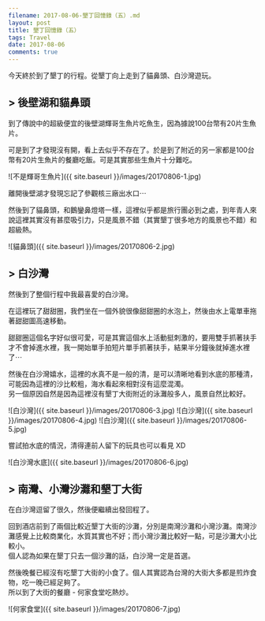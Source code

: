 ```yaml
---
filename: 2017-08-06-墾丁回憶錄（五）.md
layout: post
title: 墾丁回憶錄（五）
tags: Travel
date: 2017-08-06
comments: true
---
```

今天終於到了墾丁的行程。從墾丁向上走到了貓鼻頭、白沙灣遊玩。

## > 後壁湖和貓鼻頭

到了傳說中的超級便宜的後壁湖輝哥生魚片吃魚生，因為據說100台幣有20片生魚片。

可是到了才發現沒有開，看上去似乎不存在了。於是到了附近的另一家都是100台幣有20片生魚片的餐廳吃飯。可是其實那些生魚片十分難吃。

![不是輝哥生魚片]({{ site.baseurl }}/images/20170806-1.jpg)

離開後壁湖才發現忘記了參觀核三廠出水口⋯

然後到了貓鼻頭，和鵝鑾鼻燈塔一樣，這裡似乎都是旅行團必到之處，到年青人來說這裡其實沒有甚麼吸引力，只是風景不錯（其實墾丁很多地方的風景也不錯）和超級熱。

![貓鼻頭]({{ site.baseurl }}/images/20170806-2.jpg)

## > 白沙灣

然後到了整個行程中我最喜愛的白沙灣。

在這裡玩了甜甜圈，我們坐在一個外貌很像甜甜圈的水泡上，然後由水上電單車拖著甜甜圖高速移動。

甜甜圈這個名字好似很可愛，可是其實這個水上活動挺刺激的，要用雙手抓著扶手才不會掉進水裡，我一開始單手拍短片單手抓著扶手，結果半分鐘後就掉進水裡了⋯

然後在白沙灣嬉水，這裡的水真不是一般的清，是可以清晰地看到水底的那種清，可能因為這裡的沙比較粗，海水看起來相對沒有這麼混濁。  
另一個原因自然是因為這裡沒有墾丁大街附近的泳灘般多人，風景自然比較好。

![白沙灣]({{ site.baseurl }}/images/20170806-3.jpg)
![白沙灣]({{ site.baseurl }}/images/20170806-4.jpg)
![白沙灣]({{ site.baseurl }}/images/20170806-5.jpg)

嘗試拍水底的情況，清得連前人留下的玩具也可以看見 XD

![白沙灣水底]({{ site.baseurl }}/images/20170806-6.jpg)

## > 南灣、小灣沙灘和墾丁大街

在白沙灣逗留了很久，然後便繼續出發回程了。

回到酒店前到了兩個比較近墾丁大街的沙灘，分別是南灣沙灘和小灣沙灘。南灣沙灘感覺上比較商業化，水質其實也不好；而小灣沙灘比較好一點，可是沙灘大小比較小。  
個人認為如果在墾丁只去一個沙灘的話，白沙灣一定是首選。

然後晚餐已經沒有吃墾丁大街的小食了。個人其實認為台灣的大街大多都是煎炸食物，吃一晚已經足夠了。  
所以到了大街的餐廳 - 何家食堂吃熱炒。

![何家食堂]({{ site.baseurl }}/images/20170806-7.jpg)
